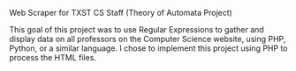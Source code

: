 Web Scraper for TXST CS Staff (Theory of Automata Project)

This goal of this project was to use Regular Expressions to gather and display data on all professors on the Computer Science website, using PHP, Python, or a similar language. I chose to implement this project using PHP to process the HTML files.
